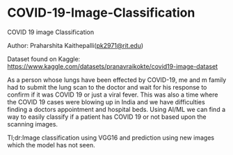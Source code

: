# COVID-19-Image-Classification

COVID 19 image Classification

Author: Praharshita Kaithepalli(pk2971@rit.edu)

Dataset found on Kaggle: https://www.kaggle.com/datasets/pranavraikokte/covid19-image-dataset

As a person whose lungs have been effected by COVID-19, me and m family had to submit the lung scan to the doctor and wait for his response to confirm if it was COVID 19 or just a viral fever. This was also a time where the COVID 19 cases were blowing up in India and we have difficulties finding a doctors appointment and hospital beds. Using AI/ML we can find a way to easily classify if a patient has COVID 19 or not based upon the scanning images.

Tl;dr:Image classification using VGG16 and prediction using new images which the model has not seen.
